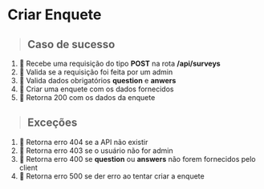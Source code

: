 # Criar Enquete

> ## Caso de sucesso
1. 📌 Recebe uma requisição do tipo **POST** na rota **/api/surveys**
1. 📌 Valida se a requisição foi feita por um admin
1. 📌 Valida dados obrigatórios **question** e **anwers**
1. 📌 Criar uma enquete com os dados fornecidos
1. 📌 Retorna 200 com os dados da enquete

> ## Exceções

1. 📌 Retorna erro 404 se a API não existir
1. 📌 Retorna erro 403 se o usuário não for admin
1. 📌 Retorna erro 400 se **question** ou **answers** não forem fornecidos pelo client
1. 📌 Retorna erro 500 se der erro ao tentar criar a enquete
